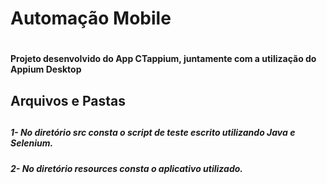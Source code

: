 <h1>Automação Mobile<h1>
<h4 >Projeto desenvolvido do App CTappium, juntamente com a utilização do Appium Desktop<h4> 

<h2>Arquivos e Pastas<h2>

<h5>1- No diretório src consta o script de teste escrito utilizando Java e Selenium.<h5>

<h5>2- No diretório resources consta o aplicativo utilizado.<h5>
